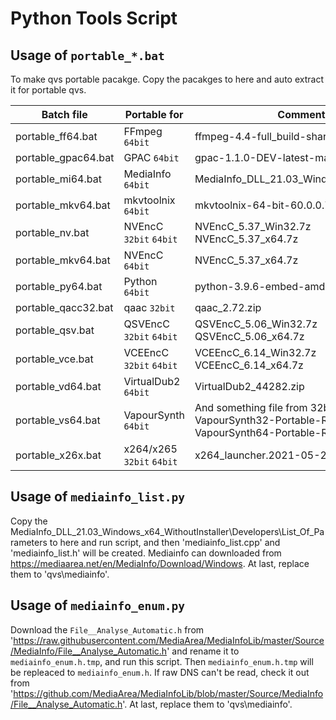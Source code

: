 # Python Tools Script

Usage of `portable_*.bat`
---

To make qvs portable pacakge.
Copy the pacakges to here and auto extract it for portable qvs.

| Batch file          | Portable for              | Comment something                                            |
| ------------------- | ------------------------- | ------------------------------------------------------------ |
| portable_ff64.bat   | FFmpeg `64bit`            | ffmpeg-4.4-full_build-shared.7z                              |
| portable_gpac64.bat | GPAC `64bit`              | gpac-1.1.0-DEV-latest-master-x64.exe                         |
| portable_mi64.bat   | MediaInfo `64bit`         | MediaInfo_DLL_21.03_Windows_x64_WithoutInstaller.7z          |
| portable_mkv64.bat  | mkvtoolnix `64bit`        | mkvtoolnix-64-bit-60.0.0.7z                                  |
| portable_nv.bat     | NVEncC `32bit` `64bit`    | NVEncC_5.37_Win32.7z<br />NVEncC_5.37_x64.7z                 |
| portable_mkv64.bat  | NVEncC `64bit`            | NVEncC_5.37_x64.7z                                           |
| portable_py64.bat   | Python `64bit`            | python-3.9.6-embed-amd64.zip                                 |
| portable_qacc32.bat | qaac `32bit`              | qaac_2.72.zip                                                |
| portable_qsv.bat    | QSVEncC `32bit` `64bit`   | QSVEncC_5.06_Win32.7z<br />QSVEncC_5.06_x64.7z               |
| portable_vce.bat    | VCEEncC `32bit` `64bit`   | VCEEncC_6.14_Win32.7z<br />VCEEncC_6.14_x64.7z               |
| portable_vd64.bat   | VirtualDub2 `64bit`       | VirtualDub2_44282.zip                                        |
| portable_vs64.bat   | VapourSynth `64bit`       | And something file from 32bit.<br />VapourSynth32-Portable-R54.7z<br />VapourSynth64-Portable-R54.7z |
| portable_x26x.bat   | x264/x265 `32bit` `64bit` | x264_launcher.2021-05-29.zip                                 |



Usage of `mediainfo_list.py`
---
Copy the MediaInfo_DLL_21.03_Windows_x64_WithoutInstaller\Developers\List_Of_Parameters to here and run script, and then 'mediainfo_list.cpp' and 'mediainfo_list.h' will be created.
Mediainfo can downloaded from https://mediaarea.net/en/MediaInfo/Download/Windows.
At last, replace them to 'qvs\mediainfo\'.



Usage of `mediainfo_enum.py`
---
Download the `File__Analyse_Automatic.h` from 'https://raw.githubusercontent.com/MediaArea/MediaInfoLib/master/Source/MediaInfo/File__Analyse_Automatic.h' and rename it to `mediainfo_enum.h.tmp`, and run this script. Then `mediainfo_enum.h.tmp`  will be repleaced to `mediainfo_enum.h`.
If raw DNS can't be read, check it out from 'https://github.com/MediaArea/MediaInfoLib/blob/master/Source/MediaInfo/File__Analyse_Automatic.h'.
At last, replace them to 'qvs\mediainfo\'.

